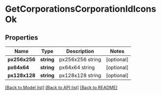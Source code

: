 # GetCorporationsCorporationIdIconsOk

## Properties
Name | Type | Description | Notes
------------ | ------------- | ------------- | -------------
**px256x256** | **string** | px256x256 string | [optional] 
**px64x64** | **string** | px64x64 string | [optional] 
**px128x128** | **string** | px128x128 string | [optional] 

[[Back to Model list]](../README.md#documentation-for-models) [[Back to API list]](../README.md#documentation-for-api-endpoints) [[Back to README]](../README.md)



